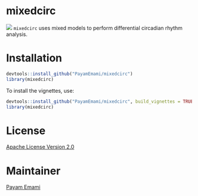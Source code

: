# mixedcirc

![]('/assets/hexSticker.png')
`mixedcirc` uses mixed models to perform differential circadian rhythm analysis.

# Installation

```r
devtools::install_github("PayamEmami/mixedcirc")
library(mixedcirc)
```

To install the vignettes, use:

```r
devtools::install_github("PayamEmami/mixedcirc", build_vignettes = TRUE)
library(mixedcirc)
```

# License

[Apache License Version 2.0](LICENSE.md)

# Maintainer

[Payam Emami](https://github.com/PayamEmami)



